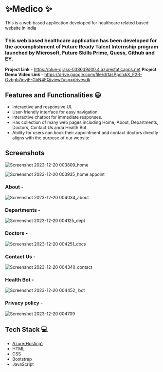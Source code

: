 
# ✨Medico ✨

This is a web based application developed for healthcare related based website in india

### This web based healthcare application has been developed for the accomplishment of Future Ready Talent Internship program launched by Microsoft, Future Skills Prime, Quess, Github and EY.


**Project Link** - https://blue-grass-0386d9d00.4.azurestaticapps.net 
**Project Demo Video Link** - https://drive.google.com/file/d/1asPpcIxkX_F2R-Ovbgb7invjF-GbN4FQ/view?usp=drivesdk


## Features and Functionalities 😃

- Interactive and responsive UI.
- User-friendly interface for easy navigation.
- Interactive chatbot for immediate responses.
- Has collection of many web pages including Home, About, Departments, Doctors, Contact Us anda Health Bot.
- Ability for users can book their appointment and contact doctors directly aligns with the purpose of our website


## Screenshots



![Screenshot 2023-12-20 003809_home](https://github.com/2000031981/FRT_project/assets/113927478/0473ba1e-e236-48ff-810e-ced0dad14947)

![Screenshot 2023-12-20 003935_home appoint](https://github.com/2000031981/FRT_project/assets/113927478/21f63838-f2bf-432e-9357-d732bcd89d3a)


   

### About -

![Screenshot 2023-12-20 004034_about](https://github.com/2000031981/FRT_project/assets/113927478/6ca78505-7c1d-4a07-99ba-33beae2e86f3)

### Departments -

![Screenshot 2023-12-20 004125_dept](https://github.com/2000031981/FRT_project/assets/113927478/8a4bf116-d6e7-4f3e-aa0a-28db9089cc23)

### Doctors - 

![Screenshot 2023-12-20 004251_docs](https://github.com/2000031981/FRT_project/assets/113927478/15472e80-8bc5-4bba-8cdf-31f3587f5e71)

### Contact Us -

![Screenshot 2023-12-20 004340_contact ](https://github.com/2000031981/FRT_project/assets/113927478/cb4395a9-41f1-4378-a2df-8cd136a2274d)

### Health Bot -

![Screenshot 2023-12-20 004452_ bot](https://github.com/2000031981/FRT_project/assets/113927478/871f5ba0-2d02-49d7-9df1-a0405989a5e8)




### Privacy policy -


![Screenshot 2023-12-20 004709](https://github.com/2000031981/FRT_project/assets/113927478/70c9e142-2c8c-4d6f-a466-471311f48f6d)



## Tech Stack 💻

- [Azure(Hosting)](https://azure.microsoft.com/en-in/features/azure-portal/)
- HTML
- CSS
- Bootstrap
- JavaScript
